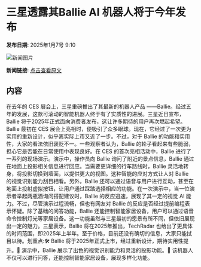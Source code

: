 # 三星透露其Ballie AI 机器人将于今年发布

**发布日期**: 2025年1月7号 9:10

![新闻图片](https://upload.chinaz.com/2025/0107/6387183783381929713342161.png)

**新闻链接**: [点击查看原文](https://www.aibase.com/zh/news/14503)

## 内容

在去年的 CES 展会上，三星重磅推出了其最新的机器人产品 ——Ballie。经过五年的发展，这款可滚动的智能机器人终于有了实质性的进展。三星近日宣布，Ballie 将于2025年正式面向消费者发布，这让许多期待的用户再次燃起希望。Ballie 最初在 CES 展会上亮相时，便吸引了众多眼球。现在，它经过了一次更为实用的重新设计，似乎离实际上市又近了一步。不过，对于 Ballie 的功能和实用性，大家的看法依旧褒贬不一。一些观察者认为，Ballie 的轮子看起来有些脆弱，担心它是否能在日常使用中表现良好。在 CES 的首次亮相活动中，Ballie 进行了一系列的现场演示。演示中，操作员向 Ballie 询问了附近的景点信息，Ballie 通过在地面上投影相关信息进行回应。当需要更详细的行车路线时，Ballie 灵活地转身，将投影切换到墙面，以提供更大的视图。这种智能的应对方式让人对 Ballie 的视觉识别能力刮目相看。另外，Ballie 还可以通过语音与用户进行互动，甚至在地面上投射虚拟按钮，让用户通过踩踏选择相应的功能。在一次演示中，当一位演示者举起两瓶酒询问搭配建议时，Ballie 的反应迅速，展现了其一定的视觉 AI 能力。不过，尽管演示过程流畅，但也有网友对 Ballie 的反应是否经过提前编程表示怀疑。除了基础的问答功能，Ballie 还能控制智能家居设备，用户可以通过语音命令控制灯光等家居设备。这一功能虽然与三星最初的愿景有所不同，但依旧展现出一定的魅力。三星表示，Ballie 将在2025年推出，TechRadar 也给出了更具体的时间范围，即2025年上半年。至于价格，目前还没有确切的信息，大家只能拭目以待。划重点:🛠️ Ballie 将于2025年正式上市，经过重新设计，期待实用性提升。🎥 演示中，Ballie 展示了出色的视觉识别能力和灵活的投影功能。🏡 该机器人不仅可以进行问答，还能控制智能家居设备，展现多样化功能。
